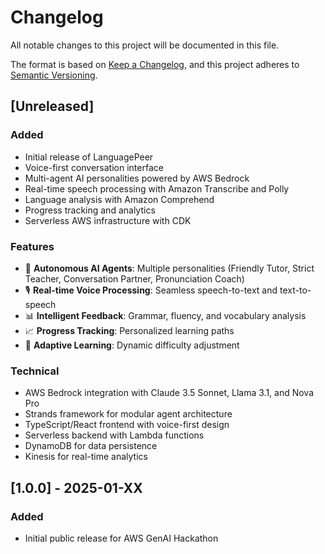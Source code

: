 # Changelog

All notable changes to this project will be documented in this file.

The format is based on [Keep a Changelog](https://keepachangelog.com/en/1.0.0/),
and this project adheres to [Semantic Versioning](https://semver.org/spec/v2.0.0.html).

## [Unreleased]

### Added
- Initial release of LanguagePeer
- Voice-first conversation interface
- Multi-agent AI personalities powered by AWS Bedrock
- Real-time speech processing with Amazon Transcribe and Polly
- Language analysis with Amazon Comprehend
- Progress tracking and analytics
- Serverless AWS infrastructure with CDK

### Features
- 🤖 **Autonomous AI Agents**: Multiple personalities (Friendly Tutor, Strict Teacher, Conversation Partner, Pronunciation Coach)
- 🎙️ **Real-time Voice Processing**: Seamless speech-to-text and text-to-speech
- 📊 **Intelligent Feedback**: Grammar, fluency, and vocabulary analysis
- 📈 **Progress Tracking**: Personalized learning paths
- 🔄 **Adaptive Learning**: Dynamic difficulty adjustment

### Technical
- AWS Bedrock integration with Claude 3.5 Sonnet, Llama 3.1, and Nova Pro
- Strands framework for modular agent architecture
- TypeScript/React frontend with voice-first design
- Serverless backend with Lambda functions
- DynamoDB for data persistence
- Kinesis for real-time analytics

## [1.0.0] - 2025-01-XX

### Added
- Initial public release for AWS GenAI Hackathon
